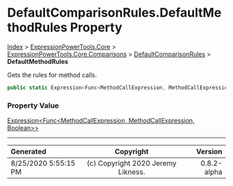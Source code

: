﻿# DefaultComparisonRules.DefaultMethodRules Property

[Index](../index.md) > [ExpressionPowerTools.Core](ExpressionPowerTools.Core.a.md) > [ExpressionPowerTools.Core.Comparisons](ExpressionPowerTools.Core.Comparisons.n.md) > [DefaultComparisonRules](ExpressionPowerTools.Core.Comparisons.DefaultComparisonRules.cs.md) > **DefaultMethodRules**

Gets the rules for method calls.

```csharp
public static Expression<Func<MethodCallExpression, MethodCallExpression, Boolean>> DefaultMethodRules { get; }
```

### Property Value

 [Expression&lt;Func&lt;MethodCallExpression, MethodCallExpression, Boolean>>](https://docs.microsoft.com/dotnet/api/system.linq.expressions.expression-1) 


---

| Generated | Copyright | Version |
| :-- | :-: | --: |
| 8/25/2020 5:55:15 PM | (c) Copyright 2020 Jeremy Likness. | 0.8.2-alpha |
